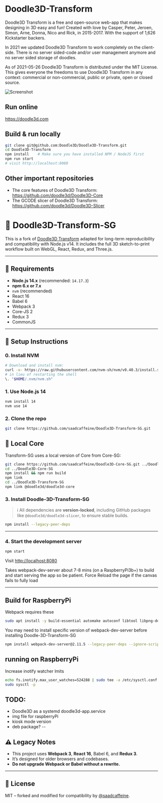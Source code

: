 # Doodle3D-Transform
Doodle3D Transform is a free and open-source web-app that makes designing in 3D easy and fun! Created with love by Casper, Peter, Jeroen, Simon, Arne, Donna, Nico and Rick, in 2015-2017. With the support of 1,626 Kickstarter backers.

In 2021 we updated Doodle3D Transform to work completely on the client-side. There is no server sided-code and/or user management anymore and no server sided storage of doodles.

As of 2021-05-26 Doodle3D Transform is distributed under the MIT License. This gives everyone the freedoms to use Doodle3D Transform in any context: commercial or non-commercial, public or private, open or closed source.

![Screenshot](screenshot.png)

## Run online
https://doodle3d.com

## Build & run locally
```bash
git clone git@github.com:Doodle3D/Doodle3D-Transform.git
cd Doodle3D-Transform
npm install    # Make sure you have installed NPM / NodeJS first
npm run start
# visit http://localhost:8080
```

## Other important repositories
* The core features of Doodle3D Transform: https://github.com/doodle3d/Doodle3D-Core
* The GCODE slicer of Doodle3D Transform: https://github.com/doodle3d/Doodle3D-Slicer


# 🎨 Doodle3D-Transform-SG

This is a fork of [Doodle3D Transform](https://github.com/Doodle3D/Doodle3D-Transform) adapted for long-term reproducibility and compatibility with Node.js v14. It includes the full 3D sketch-to-print workflow built on WebGL, React, Redux, and Three.js.

---

## 🧰 Requirements

- **Node.js 14.x** (recommended: `14.17.3`)
- **npm 6.x or 7.x**
- `nvm` (recommended)
- React 16
- Babel 6
- Webpack 3
- Core-JS 2
- Redux 3
- CommonJS
---

## 🚀 Setup Instructions

### 0. Install NVM
```bash
# Download and install nvm:
curl -o- https://raw.githubusercontent.com/nvm-sh/nvm/v0.40.3/install.sh | bash
# in lieu of restarting the shell
\. "$HOME/.nvm/nvm.sh"
```

### 1. Use Node.js 14

```bash
nvm install 14
nvm use 14
```

### 2. Clone the repo

```bash
git clone https://github.com/saadcaffeine/Doodle3D-Transform-SG.git
```

## 🔐 Local Core            

Transform-SG uses a local version of Core from Core-SG:

```bash
git clone https://github.com/saadcaffeine/Doodle3D-Core-SG.git ../Doodle3D-Core-SG
cd ../Doodle3D-Core-SG
npm install && npm run build
npm link
cd ../Doodle3D-Transform-SG
npm link @doodle3d/doodle3d-core
```

### 3. Install Doodle-3D-Transform-SG

> ℹ️ All dependencies are **version-locked**, including GitHub packages like `@doodle3d/doodle3d-slicer`, to ensure stable builds.

```bash
npm install --legacy-peer-deps
```

---

### 4. Start the development server

```bash
npm start
```

Visit [http://localhost:8080](http://localhost:8080)

Takes webpack-dev-server about 7-8 mins (on a RaspberryPi3b+) to build and start serving the app so be patient.
Force Reload the page if the canvas fails to fully load

---

## Build for RaspberryPi

Webpack requires these
```bash
sudo apt install -y build-essential automake autoconf libtool libpng-dev
```
You may need to install specific version of webpack-dev-server before installing Doodle-3D-Transform-SG
```bash
npm install webpack-dev-server@2.11.5 --legacy-peer-deps --ignore-scripts
```

## running on RaspberryPi

Increase inotify watcher lmits

```bash
echo fs.inotify.max_user_watches=524288 | sudo tee -a /etc/sysctl.conf
sudo sysctl -p
```
## TODO:
- Doodle3D as a systemd doodle3d-app.service
- img file for raspberryPi
- kiosk mode version
- deb package?
--

## ⚠️ Legacy Notes

- This project uses **Webpack 3**, **React 16**, Babel 6, and **Redux 3**.
- It’s designed for older browsers and codebases.
- **Do not upgrade Webpack or Babel without a rewrite.**

---

## 📄 License

MIT – forked and modified for compatibility by [@saadcaffeine](https://github.com/saadcaffeine).
